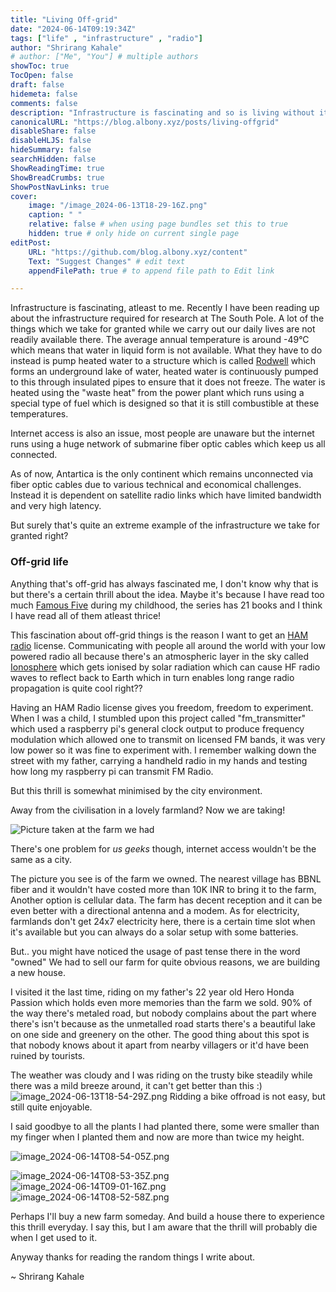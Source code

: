 ```yaml
---
title: "Living Off-grid"
date: "2024-06-14T09:19:34Z"
tags: ["life" , "infrastructure" , "radio"]
author: "Shrirang Kahale"
# author: ["Me", "You"] # multiple authors
showToc: true
TocOpen: false
draft: false
hidemeta: false
comments: false
description: "Infrastructure is fascinating and so is living without it"
canonicalURL: "https://blog.albony.xyz/posts/living-offgrid"
disableShare: false
disableHLJS: false
hideSummary: false
searchHidden: false
ShowReadingTime: true
ShowBreadCrumbs: true
ShowPostNavLinks: true
cover:
    image: "/image_2024-06-13T18-29-16Z.png"
    caption: " "
    relative: false # when using page bundles set this to true
    hidden: true # only hide on current single page
editPost:
    URL: "https://github.com/blog.albony.xyz/content"
    Text: "Suggest Changes" # edit text
    appendFilePath: true # to append file path to Edit link

---
```


Infrastructure is fascinating, atleast to me. Recently I have been reading up about the infrastructure required for research at The South Pole. A lot of the things which we take for granted while we carry out our daily lives are not readily available there. The average annual temperature is around -49°C which means that water in liquid form is not available. What they have to do instead is pump heated water to a structure which is called [Rodwell](https://en.wikipedia.org/wiki/Rodriguez_well) which forms an underground lake of water, heated water is continuously pumped to this through insulated pipes to ensure that it does not freeze. The water is heated using the "waste heat" from the power plant which runs using a special type of fuel which is designed so that it is still combustible at these temperatures. 

Internet access is also an issue, most people are unaware but the internet runs using a huge network of submarine fiber optic cables which keep us all connected. 

As of now, Antartica is the only continent which remains unconnected via fiber optic cables due to various technical and economical challenges. Instead it is dependent on satellite radio links which have limited bandwidth and very high latency.

But surely that's quite an extreme example of the infrastructure we take for granted right? 

### Off-grid life

Anything that's off-grid has always fascinated me, I don't know why that is but there's a certain thrill about the idea. 
Maybe it's because I have read too much [Famous Five](https://en.wikipedia.org/wiki/The_Famous_Five) during my childhood, the series has 21 books and I think I have read all of them atleast thrice! 

This fascination about off-grid things is the reason I want to get an [HAM radio](https://en.wikipedia.org/wiki/Amateur_radio) license. Communicating with people all around the world with your low powered radio all because there's an atmospheric layer in the sky called [Ionosphere](https://en.wikipedia.org/wiki/Ionosphere) which gets ionised by solar radiation which can cause HF radio waves to reflect back to Earth which in turn enables long range radio propagation is quite cool right??

Having an HAM Radio license gives you freedom, freedom to experiment. When I was a child, I stumbled upon this project called "fm_transmitter" which used a raspberry pi's general clock output to produce frequency modulation which allowed one to transmit on licensed FM bands, it was very low power so it was fine to experiment with.
I remember walking down the street with my father, carrying a handheld radio in my hands and testing how long my raspberry pi can transmit FM Radio. 

But this thrill is somewhat minimised by the city environment. 

Away from the civilisation in a lovely farmland? Now we are taking!

![Picture taken at the farm we had](/image_2024-06-13T18-29-16Z.png)

There's one problem for *us geeks* though, internet access wouldn't be the same as a city.
 
The picture you see is of the farm we owned. The nearest village has BBNL fiber and it wouldn't have costed more than 10K INR to bring it to the farm, Another option is cellular data. The farm has decent reception and it can be even better with a directional antenna and a modem. As for electricity, farmlands don't get 24x7 electricity here, there is a certain time slot when it's available but you can always do a solar setup with some batteries. 

But.. you might have noticed the usage of past tense there in the word "owned" We had to sell our farm for quite obvious reasons, we are building a new house. 

I visited it the last time, riding on my father's 22 year old Hero Honda Passion which holds even more memories than the farm we sold. 90% of the way there's metaled road, but nobody complains about the part where there's isn't because as the unmetalled road starts there's a beautiful lake on one side and greenery on the other. The good thing about this spot is that nobody knows about it apart from nearby villagers or it'd have been ruined by tourists. 

The weather was cloudy and I was riding on the trusty bike steadily while there was a mild breeze around, it can't get better than this :) 
![image_2024-06-13T18-54-29Z.png](/image_2024-06-13T18-54-29Z.png)
Ridding a bike offroad is not easy, but still quite enjoyable. 
 
I said goodbye to all the plants I had planted there, some were smaller than my finger when I planted them and now are more than twice my height. 

![image_2024-06-14T08-54-05Z.png](/image_2024-06-14T08-54-05Z.png)

![image_2024-06-14T08-53-35Z.png](/image_2024-06-14T08-53-35Z.png)
![image_2024-06-14T09-01-16Z.png](/image_2024-06-14T09-01-16Z.png)
![image_2024-06-14T08-52-58Z.png](/image_2024-06-14T08-52-58Z.png)

Perhaps I'll buy a new farm someday. And build a house there to experience this thrill everyday. 
I say this, but I am aware that the thrill will probably die when I get used to it. 

Anyway thanks for reading the random things I write about.

~ Shrirang Kahale
